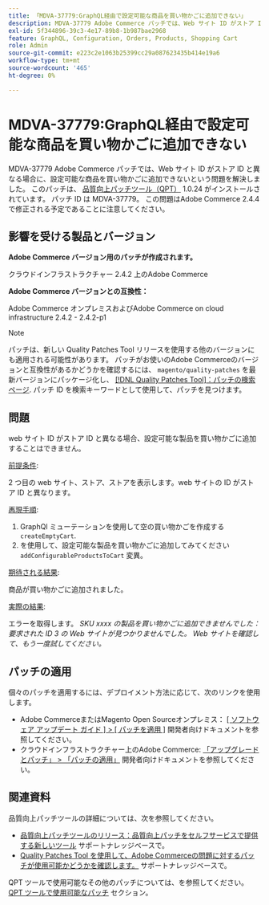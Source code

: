 ```yaml
---
title: 「MDVA-37779:GraphQL経由で設定可能な商品を買い物かごに追加できない」
description: MDVA-37779 Adobe Commerce パッチでは、Web サイト ID がストア ID と異なる場合に、設定可能な商品を買い物かごに追加できないという問題を解決しました。 このパッチは、[Quality Patches Tool （QPT） ] （/help/announcements/adobe-commerce-announcements/magento-quality-patches-released-new-tool-to-self-serve-quality-patches.md） 1.0.24 がインストールされている場合に利用できます。 パッチ ID は MDVA-37779。 この問題はAdobe Commerce 2.4.4 で修正される予定であることに注意してください。 
exl-id: 5f344896-39c3-4e17-89b8-1b987bae2968
feature: GraphQL, Configuration, Orders, Products, Shopping Cart
role: Admin
source-git-commit: e223c2e1063b25399cc29a087623435b414e19a6
workflow-type: tm+mt
source-wordcount: '465'
ht-degree: 0%

---
```


# MDVA-37779:GraphQL経由で設定可能な商品を買い物かごに追加できない

MDVA-37779 Adobe Commerce パッチでは、Web サイト ID がストア ID と異なる場合に、設定可能な商品を買い物かごに追加できないという問題を解決しました。 このパッチは、 [品質向上パッチツール（QPT）](/help/announcements/adobe-commerce-announcements/magento-quality-patches-released-new-tool-to-self-serve-quality-patches.md) 1.0.24 がインストールされています。 パッチ ID は MDVA-37779。 この問題はAdobe Commerce 2.4.4 で修正される予定であることに注意してください。

## 影響を受ける製品とバージョン

**Adobe Commerce バージョン用のパッチが作成されます。**

クラウドインフラストラクチャー 2.4.2 上のAdobe Commerce

**Adobe Commerce バージョンとの互換性：**

Adobe Commerce オンプレミスおよびAdobe Commerce on cloud infrastructure 2.4.2 - 2.4.2-p1

>[!NOTE]
>
>パッチは、新しい Quality Patches Tool リリースを使用する他のバージョンにも適用される可能性があります。 パッチがお使いのAdobe Commerceのバージョンと互換性があるかどうかを確認するには、 `magento/quality-patches` を最新バージョンにパッケージ化し、 [[!DNL Quality Patches Tool]：パッチの検索ページ](https://devdocs.magento.com/quality-patches/tool.html#patch-grid). パッチ ID を検索キーワードとして使用して、パッチを見つけます。

## 問題

web サイト ID がストア ID と異なる場合、設定可能な製品を買い物かごに追加することはできません。

<u>前提条件</u>:

2 つ目の web サイト、ストア、ストアを表示します。web サイトの ID がストア ID と異なります。

<u>再現手順</u>:

1. GraphQl ミューテーションを使用して空の買い物かごを作成する `createEmptyCart`.
1. を使用して、設定可能な製品を買い物かごに追加してみてください `addConfigurableProductsToCart` 変異。

<u>期待される結果</u>:

商品が買い物かごに追加されました。

<u>実際の結果</u>:

エラーを取得します。 *SKU xxxx の製品を買い物かごに追加できませんでした：要求された ID 3 の Web サイトが見つかりませんでした。 Web サイトを確認して、もう一度試してください。*

## パッチの適用

個々のパッチを適用するには、デプロイメント方法に応じて、次のリンクを使用します。

* Adobe CommerceまたはMagento Open Sourceオンプレミス： [[ ソフトウェア アップデート ガイド ] > [ パッチを適用 ]](https://devdocs.magento.com/guides/v2.4/comp-mgr/patching/mqp.html) 開発者向けドキュメントを参照してください。
* クラウドインフラストラクチャー上のAdobe Commerce: [「アップグレードとパッチ」 > 「パッチの適用」](https://devdocs.magento.com/cloud/project/project-patch.html) 開発者向けドキュメントを参照してください。


## 関連資料

品質向上パッチツールの詳細については、次を参照してください。

* [品質向上パッチツールのリリース：品質向上パッチをセルフサービスで提供する新しいツール](/help/announcements/adobe-commerce-announcements/magento-quality-patches-released-new-tool-to-self-serve-quality-patches.md) サポートナレッジベースで。
* [Quality Patches Tool を使用して、Adobe Commerceの問題に対するパッチが使用可能かどうかを確認します。](/help/support-tools/patches-available-in-qpt-tool/check-patch-for-magento-issue-with-magento-quality-patches.md) サポートナレッジベースで。

QPT ツールで使用可能なその他のパッチについては、を参照してください。 [QPT ツールで使用可能なパッチ](https://support.magento.com/hc/en-us/sections/360010506631-Patches-available-in-QPT-tool-) セクション。
